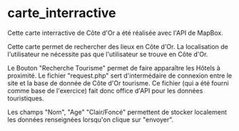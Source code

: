 # carte_interractive

Cette carte interractive de Côte d'Or a été réalisée avec l'API de MapBox.

Cette carte permet de rechercher des lieux en Côte d'Or. 
La localisation de l'utilisateur ne nécessite pas que l'utilisateur se trouve en Côte d'Or.

Le Bouton "Recherche Tourisme" permet de faire apparaître les Hôtels à proximité. Le fichier "request.php" sert d'intermédaire de connexion entre le site et la base de donnée de Côte d'Or tourisme. Ce fichier (qui a été fourni comme base de l'exercice) fait donc office d'API pour les données touristiques.

Les champs "Nom", "Age" "Clair/Foncé" permettent de stocker localement les données renseignées lorsqu'on clique sur "envoyer". 
